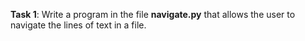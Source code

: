 **Task 1**: Write a program in the file **navigate.py** that allows the user to navigate the lines of text in a file.
